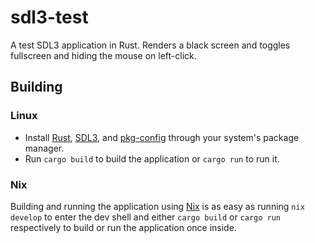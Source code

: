 # sdl3-test

A test SDL3 application in Rust. Renders a black screen and toggles fullscreen
and hiding the mouse on left-click.

## Building

### Linux

* Install [Rust](https://www.rust-lang.org/),
[SDL3](https://wiki.libsdl.org/SDL3/FrontPage), and
[pkg-config](https://www.freedesktop.org/wiki/Software/pkg-config/) through
your system's package manager.
* Run `cargo build` to build the application or `cargo run` to run it.

### Nix

Building and running the application using [Nix](https://nixos.org/) is as easy
as running `nix develop` to enter the dev shell and either `cargo build` or
`cargo run` respectively to build or run the application once inside.
